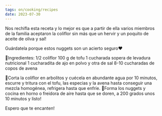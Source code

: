```yaml
---
tags: on/cooking/recipes
date: 2023-07-30
---
```

Nos rechifla esta receta y lo mejor es que a partir de ella varios miembros de la familia aceptaron la coliflor sin más que un hervir y un poquito de aceite de oliva y sal!

Guárdatela porque estos nuggets son un acierto seguro♥️

🌱Ingredientes:
1/2 coliflor
100 g de tofu
1 cucharada sopera de levadura nutricional
1 cucharadita de ajo en polvo y otra de sal
8-10 cucharadas de copos de avena

🌱Corta la coliflor en arbolitos y cuécela en abundante agua por 10 minutos, escurre y tritura con el tofu, las especias y la avena hasta conseguir una mezcla homogénea, refrigera hasta que enfríe.
🌱Forma los nuggets y cocina en horno o freidora de aire hasta que se doren, a 200 grados unos 10 minutos y listo!

Espero que te encanten!